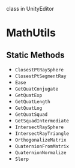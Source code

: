 class in UnityEditor
# MathUtils

## Static Methods
- `ClosestPtRaySphere`
- `ClosestPtSegmentRay`
- `Ease`
- `GetQuatConjugate`
- `GetQuatExp`
- `GetQuatLength`
- `GetQuatLog`
- `GetQuatSquad`
- `GetSquadIntermediate`
- `IntersectRaySphere`
- `IntersectRayTriangle`
- `OrthogonalizeMatrix`
- `QuaternionFromMatrix`
- `QuaternionNormalize`
- `Slerp`
